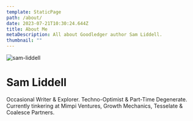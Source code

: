 ```yaml
---
template: StaticPage
path: /about/
date: 2023-07-21T10:30:24.644Z
title: About Me
metaDescription: All about Goodledger author Sam Liddell.
thumbnail: ""
---
```

![sam-liddell](/assets/sam-liddell.jpg "Sam Liddell")

# Sam Liddell

Occasional Writer & Explorer. Techno-Optimist & Part-Time Degenerate. Currently tinkering at Mimpi Ventures, Growth Mechanics, Tesselate & Coalesce Partners.